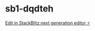 # sb1-dqdteh

[Edit in StackBlitz next generation editor ⚡️](https://stackblitz.com/~/github.com/Gaikwad000Akshay/sb1-dqdteh)